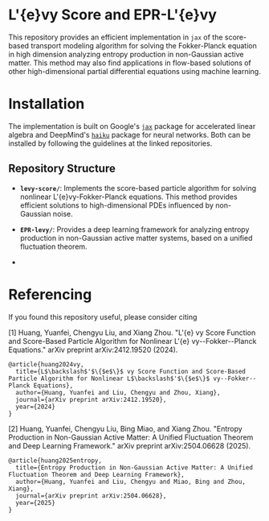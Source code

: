 # L\'{e}vy Score and EPR-L\'{e}vy
This repository provides an efficient implementation in ``jax`` of the score-based transport modeling algorithm for solving the Fokker-Planck equation in high dimension analyzing entropy production in non-Gaussian active matter. This method may also find applications in flow-based solutions of other high-dimensional partial differential equations using machine learning.

# Installation
The implementation is built on Google's [``jax``](https://github.com/google/jax) package for accelerated linear algebra and DeepMind's [``haiku``](https://github.com/deepmind/dm-haiku) package for neural networks. Both can be installed by following the guidelines at the linked repositories.

## Repository Structure

- **`levy-score/`**: Implements the score-based particle algorithm for solving nonlinear L\'{e}vy-Fokker-Planck equations. This method provides efficient solutions to high-dimensional PDEs influenced by non-Gaussian noise.
  
- **`EPR-levy/`**: Provides a deep learning framework for analyzing entropy production in non-Gaussian active matter systems, based on a unified fluctuation theorem.
- 
# Referencing
If you found this repository useful, please consider citing

[1] Huang, Yuanfei, Chengyu Liu, and Xiang Zhou. "L\'{e} vy Score Function and Score-Based Particle Algorithm for Nonlinear L\'{e} vy--Fokker--Planck Equations." arXiv preprint arXiv:2412.19520 (2024).
```
@article{huang2024vy,
  title={L$\backslash$'$\{$e$\}$ vy Score Function and Score-Based Particle Algorithm for Nonlinear L$\backslash$'$\{$e$\}$ vy--Fokker--Planck Equations},
  author={Huang, Yuanfei and Liu, Chengyu and Zhou, Xiang},
  journal={arXiv preprint arXiv:2412.19520},
  year={2024}
}
```

[2] Huang, Yuanfei, Chengyu Liu, Bing Miao, and Xiang Zhou.
"Entropy Production in Non-Gaussian Active Matter: A Unified Fluctuation Theorem and Deep Learning Framework."
arXiv preprint arXiv:2504.06628 (2025).
```
@article{huang2025entropy,
  title={Entropy Production in Non-Gaussian Active Matter: A Unified Fluctuation Theorem and Deep Learning Framework},
  author={Huang, Yuanfei and Liu, Chengyu and Miao, Bing and Zhou, Xiang},
  journal={arXiv preprint arXiv:2504.06628},
  year={2025}
}
```


